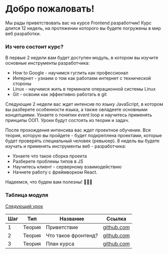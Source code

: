 # Добро пожаловать!

Мы рады приветствовать вас на курсе Frontend разработчик! Курс длится 12 недель, на протяжении которого вы будете погружены в мир веб разработки.

### Из чего состоит курс?

В первые 2 недели вам будет доступен модуль, в котором вы изучите основные инструменты разработчика:

- How to Google - научимся гуглить как профессионал
- Интернет - узнаем о том как работаем интернет с технической стороны
- Linux - научимся жить в терминале операционной системы Linux
- Git - освоим как эффективно работать в git

Следующие 2 недели вас ждет интенсив по языку JavaScript, в котором вы разберете особенности языка, а также овладеете основными концепциями. Узнаете о понятии event loop и научитесь применять принципы ООП. Уроки будут состоять из теории и задач.

После прохождения интенсива вас ждет проектное обучение. Вся теория, которую вы пройдете - будет подкреплена проектами, которые будет проверять специальный человек (ревьюер). 8 недель вы будете изучать и применять инструменты веб - разработчика:

- Узнаете что такое сборка проекта
- Разберете проблемы типов в JS
- Научитесь клиент - серверному взаимодействию
- Начнете работу с фреймворком React.

Надеемся, что будем вам полезны! 🏊🏼‍♀️

### Таблица модуля

[Следующий урок](./STEP-2.md)

| Шаг | Тип    | Название            | Ссылка                    |
| --- | ------ | ------------------- | ------------------------- |
| 1   | Теория | Приветствие         | [github.com](./README.md) |
| 2   | Теория | Что такое фронтенд? | [github.com](./STEP-2.md) |
| 3   | Теория | План курса          | [github.com](./STEP-3.md) |
